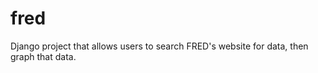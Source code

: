 fred
====

Django project that allows users to search FRED's website for data, then graph that data.
